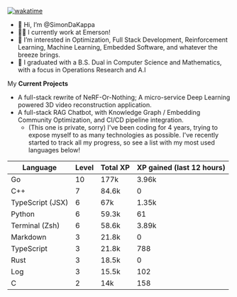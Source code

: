 
[![wakatime](https://wakatime.com/badge/user/50e6c678-94a9-4739-af51-360aeb113c51.svg)](https://wakatime.com/@50e6c678-94a9-4739-af51-360aeb113c51)

- 👋 Hi, I’m @SimonDaKappa
- 🧑‍💼 I currently work at Emerson!
- 👀 I’m interested in Optimization, Full Stack Development, Reinforcement Learning, Machine Learning, Embedded Software, and whatever the breeze brings.
- 🌱 I graduated with a B.S. Dual in Computer Science and Mathematics, with a focus in Operations Research and A.I

My **Current Projects** 
- A full-stack rewrite of NeRF-Or-Nothing; A micro-service Deep Learning powered 3D video reconstruction application.
- A full-stack RAG Chatbot, with Knowledge Graph / Embedding Community Optimization, and CI/CD pipeline integration.
  - (This one is private, sorry)
I've been coding for 4 years, trying to expose myself to as many technologies as possible. I've recently started to track all my progress, so see
a list with my most used languages below!

| Language | Level | Total XP | XP gained (last 12 hours) |
| --- | --- | --- | --- |
| Go | 10 | 177k | 3.96k |
| C++ | 7 | 84.6k | 0 |
| TypeScript (JSX) | 6 | 67k | 1.35k |
| Python | 6 | 59.3k | 61 |
| Terminal (Zsh) | 6 | 58.6k | 3.89k |
| Markdown | 3 | 21.8k | 0 |
| TypeScript | 3 | 21.8k | 788 |
| Rust | 3 | 18.5k | 0 |
| Log | 3 | 15.5k | 102 |
| C | 2 | 14k | 158 |